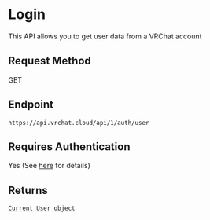 # Login

This API allows you to get user data from a VRChat account

## Request Method
GET

## Endpoint
    https://api.vrchat.cloud/api/1/auth/user

## Requires Authentication
Yes (See [here](Authorization.md) for details)

## Returns

[`Current User object`](Objects/User.md?id=current-user-object)
